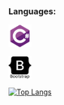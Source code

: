 
<h3 align="left">Languages:</h3>
<p align="left"> <img src="https://raw.githubusercontent.com/devicons/devicon/master/icons/csharp/csharp-original.svg" alt="C#" width="45" height="45"/>

<p align="left"> <img src="https://raw.githubusercontent.com/devicons/devicon/master/icons/bootstrap/bootstrap-plain-wordmark.svg" alt="Bootstrap#" width="45" height="45"/>









[![Top Langs](https://github-readme-stats.vercel.app/api/top-langs/?username=gittjar&layout=compact)](https://github.com/gittjar/github-readme-stats)
<!--
**gittjar/gittjar** is a ✨ _special_ ✨ repository because its `README.md` (this file) appears on your GitHub profile.

Here are some ideas to get you started:

- 🔭 I’m currently working on ...
- 🌱 I’m currently learning ...
- 👯 I’m looking to collaborate on ...
- 🤔 I’m looking for help with ...
- 💬 Ask me about ...
- 📫 How to reach me: ...
- 😄 Pronouns: ...
- ⚡ Fun fact: ...
-->

